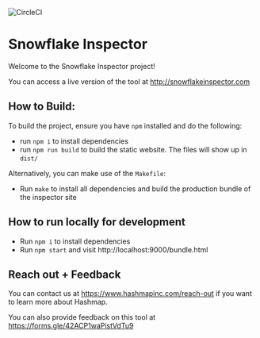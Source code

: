 ![CircleCI](https://img.shields.io/circleci/build/github/hashmapinc/snowflake-inspector/master?label=CircleCI%20Master%20Build)

# Snowflake Inspector
Welcome to the Snowflake Inspector project! 

You can access a live version of the tool at http://snowflakeinspector.com

## How to Build:
To build the project, ensure you have `npm` installed and do the following:
- run `npm i` to install dependencies
- run `npm run build` to build the static website. The files will show up in `dist/`

Alternatively, you can make use of the `Makefile`:
- Run `make` to install all dependencies and build the production bundle of the inspector site

## How to run locally for development
- Run `npm i` to install dependencies
- Run `npm start` and visit http://localhost:9000/bundle.html

## Reach out + Feedback
You can contact us at https://www.hashmapinc.com/reach-out if you want to learn more about Hashmap.

You can also provide feedback on this tool at https://forms.gle/42ACP1waPistVdTu9

